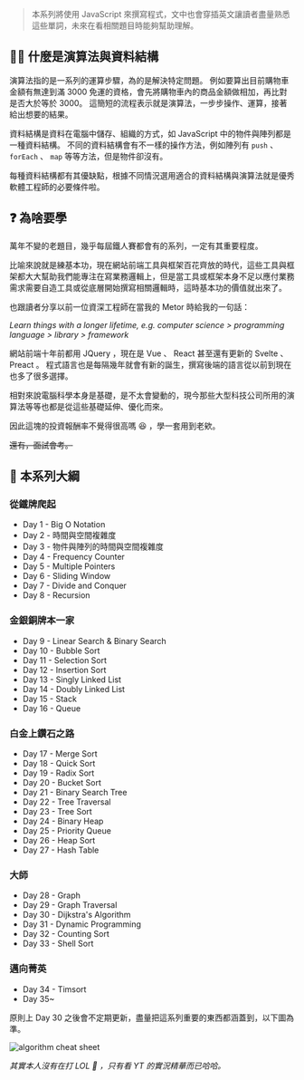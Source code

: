 <!-- Day 0 歡迎來到刷題峽谷 - Algorithms & Data Structures -->

> 本系列將使用 JavaScript 來撰寫程式，文中也會穿插英文讓讀者盡量熟悉這些單詞，未來在看相關題目時能夠幫助理解。

## 🤷‍♂️ 什麼是演算法與資料結構

演算法指的是一系列的運算步驟，為的是解決特定問題。
例如要算出目前購物車金額有無達到滿 3000 免運的資格，會先將購物車內的商品金額做相加，再比對是否大於等於 3000。
這簡短的流程表示就是演算法，一步步操作、運算，接著給出想要的結果。

資料結構是資料在電腦中儲存、組織的方式，如 JavaScript 中的物件與陣列都是一種資料結構。
不同的資料結構會有不一樣的操作方法，例如陣列有 `push` 、 `forEach` 、 `map` 等等方法，但是物件卻沒有。

每種資料結構都有其優缺點，根據不同情況選用適合的資料結構與演算法就是優秀軟體工程師的必要條件啦。

## ❓ 為啥要學

萬年不變的老題目，幾乎每屆鐵人賽都會有的系列，一定有其重要程度。

比喻來說就是練基本功，現在網站前端工具與框架百花齊放的時代，這些工具與框架都大大幫助我們能專注在寫業務邏輯上，但是當工具或框架本身不足以應付業務需求需要自造工具或從底層開始撰寫相關邏輯時，這時基本功的價值就出來了。

也跟讀者分享以前一位資深工程師在當我的 Metor 時給我的一句話：

*Learn things with a longer lifetime, e.g. computer science > programming language > library > framework*

網站前端十年前都用 JQuery ，現在是 Vue 、 React 甚至還有更新的 Svelte 、 Preact 。
程式語言也是每隔幾年就會有新的誕生，撰寫後端的語言從以前到現在也多了很多選擇。

相對來說電腦科學本身是基礎，是不太會變動的，現今那些大型科技公司所用的演算法等等也都是從這些基礎延伸、優化而來。

因此這塊的投資報酬率不覺得很高嗎 😆 ，學一套用到老欸。

~~還有，面試會考。~~

## 📜 本系列大綱

### 從鐵牌爬起
- Day 1 - Big O Notation
- Day 2 - 時間與空間複雜度
- Day 3 - 物件與陣列的時間與空間複雜度
- Day 4 - Frequency Counter
- Day 5 - Multiple Pointers
- Day 6 - Sliding Window
- Day 7 - Divide and Conquer
- Day 8 - Recursion

### 金銀銅牌本一家
- Day 9 - Linear Search & Binary Search
- Day 10 - Bubble Sort
- Day 11 - Selection Sort
- Day 12 - Insertion Sort
- Day 13 - Singly Linked List
- Day 14 - Doubly Linked List
- Day 15 - Stack
- Day 16 - Queue

### 白金上鑽石之路
- Day 17 - Merge Sort
- Day 18 - Quick Sort
- Day 19 - Radix Sort
- Day 20 - Bucket Sort
- Day 21 - Binary Search Tree
- Day 22 - Tree Traversal
- Day 23 - Tree Sort
- Day 24 - Binary Heap
- Day 25 - Priority Queue
- Day 26 - Heap Sort
- Day 27 - Hash Table

### 大師
- Day 28 - Graph
- Day 29 - Graph Traversal
- Day 30 - Dijkstra's Algorithm
- Day 31 - Dynamic Programming
- Day 32 - Counting Sort
- Day 33 - Shell Sort

### 邁向菁英
- Day 34 - Timsort
- Day 35~

原則上 Day 30 之後會不定期更新，盡量把這系列重要的東西都涵蓋到，以下圖為準。

![algorithm cheat sheet](https://www.bigocheatsheet.com/img/big-o-cheat-sheet-poster.png)

*其實本人沒有在打 LOL 🤣 ，只有看 YT 的實況精華而已哈哈。*
